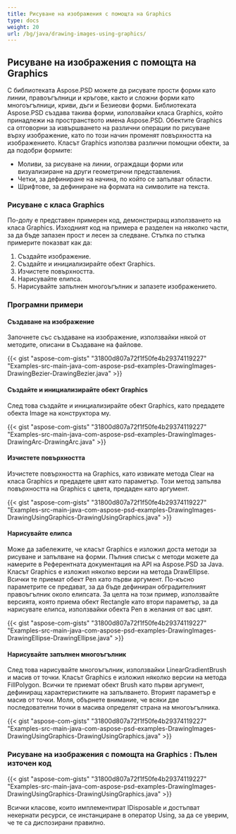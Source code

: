 ```yaml
---
title: Рисуване на изображения с помощта на Graphics
type: docs
weight: 20
url: /bg/java/drawing-images-using-graphics/
---
```


## **Рисуване на изображения с помощта на Graphics**


С библиотеката Aspose.PSD можете да рисувате прости форми като линии, правоъгълници и кръгове, както и сложни форми като многоъгълници, криви, дъги и Безиеови форми. Библиотеката Aspose.PSD създава такива форми, използвайки класа Graphics, който принадлежи на пространството имена Aspose.PSD. Обектите Graphics са отговорни за извършването на различни операции по рисуване върху изображение, като по този начин променят повърхността на изображението. Класът Graphics използва различни помощни обекти, за да подобри формите:

- Моливи, за рисуване на линии, ограждащи форми или визуализиране на други геометрични представления.
- Четки, за дефиниране на начина, по който се запълват области.
- Шрифтове, за дефиниране на формата на символите на текста.
### **Рисуване с класа Graphics**
По-долу е представен примерен код, демонстриращ използването на класа Graphics. Изходният код на примера е разделен на няколко части, за да бъде запазен прост и лесен за следване. Стъпка по стъпка примерите показват как да:

1. Създайте изображение.
1. Създайте и инициализирайте обект Graphics.
1. Изчистете повърхността.
1. Нарисувайте елипса.
1. Нарисувайте запълнен многоъгълник и запазете изображението.
### **Програмни примери**
#### **Създаване на изображение**
Започнете със създаване на изображение, използвайки някой от методите, описани в Създаване на файлове.

{{< gist "aspose-com-gists" "31800d807a72f1f50fe4b29374119227" "Examples-src-main-java-com-aspose-psd-examples-DrawingImages-DrawingBezier-DrawingBezier.java" >}}
#### **Създайте и инициализирайте обект Graphics**
След това създайте и инициализирайте обект Graphics, като предадете обекта Image на конструктора му.

{{< gist "aspose-com-gists" "31800d807a72f1f50fe4b29374119227" "Examples-src-main-java-com-aspose-psd-examples-DrawingImages-DrawingArc-DrawingArc.java" >}}
#### **Изчистете повърхността**
Изчистете повърхността на Graphics, като извикате метода Clear на класа Graphics и предадете цвят като параметър. Този метод запълва повърхността на Graphics с цвета, предаден като аргумент.

{{< gist "aspose-com-gists" "31800d807a72f1f50fe4b29374119227" "Examples-src-main-java-com-aspose-psd-examples-DrawingImages-DrawingUsingGraphics-DrawingUsingGraphics.java" >}}
#### **Нарисувайте елипса**
Може да забележите, че класът Graphics е изложил доста методи за рисуване и запълване на форми. Пълния списък с методи можете да намерите в Референтната документация на API на Aspose.PSD за Java. Класът Graphics е изложил няколко версии на метода DrawEllipse. Всички те приемат обект Pen като първи аргумент. По-късно параметрите се предават, за да бъде дефиниран обградителният правоъгълник около елипсата. За целта на този пример, използвайте версията, която приема обект Rectangle като втори параметър, за да нарисувате елипса, използвайки обекта Pen в желания от вас цвят.

{{< gist "aspose-com-gists" "31800d807a72f1f50fe4b29374119227" "Examples-src-main-java-com-aspose-psd-examples-DrawingImages-DrawingEllipse-DrawingEllipse.java" >}}
#### **Нарисувайте запълнен многоъгълник**
След това нарисувайте многоъгълник, използвайки LinearGradientBrush и масив от точки. Класът Graphics е изложил няколко версии на метода FillPolygon. Всички те приемат обект Brush като първи аргумент, дефиниращ характеристиките на запълването. Вторият параметър е масив от точки. Моля, обърнете внимание, че всяки две последователни точки в масива определят страна на многоъгълника.

{{< gist "aspose-com-gists" "31800d807a72f1f50fe4b29374119227" "Examples-src-main-java-com-aspose-psd-examples-DrawingImages-DrawingUsingGraphics-DrawingUsingGraphics.java" >}}
### **Рисуване на изображения с помощта на Graphics : Пълен източен код**
{{< gist "aspose-com-gists" "31800d807a72f1f50fe4b29374119227" "Examples-src-main-java-com-aspose-psd-examples-DrawingImages-DrawingUsingGraphics-DrawingUsingGraphics.java" >}}



Всички класове, които имплементират IDisposable и достъпват некернати ресурси, се инстанциране в оператор Using, за да се уверим, че те са диспозирани правилно.